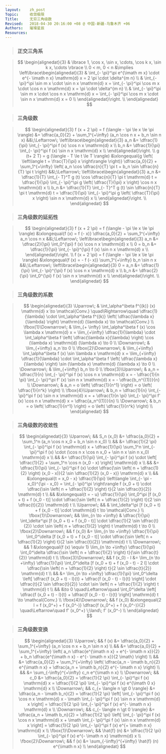 ```yaml
---
layout:    zh_post
Topic:     收敛极限
Title:     无穷三角级数
Revised:   2018-04-30 20:16:00 +08 @ 中国-新疆-乌鲁木齐 +06
Authors:   璀璨星辰
Resources:
---
```


> ### 正交三角系

> $$
> \begin{alignedat}{3}
>              & \lbrace 1, \cos x, \sin x, \cdots, \cos k x, \sin k x, \cdots \rbrace \\
> 0 < m, 0 < n &\implies \left\lbrace\begin{alignedat}{3}
>                        & \int_{- \pi}^\pi e^{\imath m x} \cdot e^{- \imath n x} \mathrm{d} x = 2 \pi \cdot \delta^{m n} \\
>                        & \int_{- \pi}^\pi \sin m x \cdot \sin n x \mathrm{d} x = \int_{- \pi}^\pi \cos m x \cdot \cos n x \mathrm{d} x = \pi \cdot \delta^{m n} \\
>                        & \int_{- \pi}^\pi \sin m x \cdot \cos n x \mathrm{d} x = \int_{- \pi}^\pi \cos m x \cdot \sin n x \mathrm{d} x = 0 \\
>                        \end{alignedat}\right. \\
> \end{alignedat}
> $$
>

> ### 三角级数

> $$
> \begin{alignedat}{3}
> f (x + 2 \pi) = f (\langle - \pi \le x \le \pi \rangle) &= \dfrac{a_0}{2} + \sum_1^{+\infty} (a_n \cos n x + b_n \sin n x) 
> &&\;\Leftarrow\; \left\lbrace\begin{alignedat}{3}
>                  a_n &= \dfrac{1}{\pi} \int_{- \pi}^\pi f (x) \cos n x \mathrm{d} x \\
>                  b_n &= \dfrac{1}{\pi} \int_{- \pi}^\pi f (x) \sin n x \mathrm{d} x \\
>                  \end{alignedat}\right. \\
> g (t+ 2 T) = g (\langle - T \le t \le T \rangle) &\xlongequal{g \left( \left\langle t = \frac{T}{\pi} x \right\rangle \right)} \dfrac{a_0}{2} + \sum_1^{+\infty} \left( a_n \cos \dfrac{n}{T} \pi t + b_n \sin \dfrac{n}{T} \pi t \right) 
> &&\;\Leftarrow\; \left\lbrace\begin{alignedat}{3}
>                  a_n &= \dfrac{1}{T} \int_{- T}^T g (t) \cos \dfrac{n}{T} \pi t \mathrm{d} t = \dfrac{1}{\pi} \int_{- \pi}^\pi g \left( \dfrac{T}{\pi} x \right) \cos n x \mathrm{d} x \\
>                  b_n &= \dfrac{1}{T} \int_{- T}^T g (t) \sin \dfrac{n}{T} \pi t \mathrm{d} t = \dfrac{1}{\pi} \int_{- \pi}^\pi g \left( \dfrac{T}{\pi} x \right) \sin n x \mathrm{d} x \\
>                  \end{alignedat}\right. \\
> \end{alignedat}
> $$
>

> ### 三角级数的延拓性

> $$
> \begin{alignedat}{3}
> f (x + 2 \pi) = f (\langle - \pi \le x \le \pi \rangle) &\xlongequal{f (x) = f (- x)} \dfrac{a_0}{2} + \sum_1^{+\infty} a_n \cos n x 
> &&\;\Leftarrow\; \left\lbrace\begin{alignedat}{3}
>                      a_n &= \dfrac{2}{\pi} \int_0^{\pi} f (x) \cos n x \mathrm{d} x \\
>                  0 = b_n &= \dfrac{1}{\pi} \int_{- \pi}^{\pi} f (x) \sin n x \mathrm{d} x \\
>                  \end{alignedat}\right. \\
> f (x + 2 \pi) = f (\langle - \pi \le x \le \pi \rangle) &\xlongequal{f (x) = - f (- x)} \sum_1^{+\infty} b_n \sin n x 
> &&\;\Leftarrow\; \left\lbrace\begin{alignedat}{3}
>                  0 = a_n &= \dfrac{1}{\pi} \int_{- \pi}^{\pi} f (x) \cos n x \mathrm{d} x  \\
>                      b_n &= \dfrac{2}{\pi} \int_0^{\pi} f (x) \sin n x \mathrm{d} x \\
>                  \end{alignedat}\right. \\
> \end{alignedat}
> $$
>

> ### 三角级数的系数

> $$
> \begin{alignedat}{3}
> \Uparrow\;           & \int_\alpha^\beta f^{(k)} (x) \mathrm{d} x \to \mathcal{Conv.} \quad\Rightarrow\quad \dfrac{1}{\lambda} \cdot \int_\alpha^\beta f^{(k)} \left( \dfrac{\lambda x}{\lambda} \right) \mathrm{d} (\lambda x) \to \mathcal{Conv.} \\
> \fbox{1}\Downarrow\; & \lim_{+ \infty} \int_\alpha^\beta f (x) \cos \lambda x \mathrm{d} x = \lim_{+\infty} \dfrac{1}{\lambda} \cdot \int_\alpha^\beta f \left( \dfrac{\lambda x}{\lambda} \right) \cos (\lambda x) \mathrm{d} (\lambda x) \to 0 \\
> \Downarrow\;         & \lim_{+\infty} a_n \to 0 \\
> \fbox{2}\Downarrow\; & \lim_{+\infty} \int_\alpha^\beta f (x) \sin \lambda x \mathrm{d} x = \lim_{+\infty} \dfrac{1}{\lambda} \cdot \int_\alpha^\beta f \left( \dfrac{\lambda x}{\lambda} \right) \sin (\lambda x) \mathrm{d} (\lambda x) \to 0 \\
> \Downarrow\;         & \lim_{+\infty} b_n \to 0 \\
> \fbox{3}\Uparrow\;   & a_n = \dfrac{1}{n} \int_{- \pi}^\pi f (x) \cos n x \mathrm{d} x = - \dfrac{1}{n \pi} \int_{- \pi}^\pi f' (x) \sin n x \mathrm{d} x = - \dfrac{b_n^{(1)}}{n} \\
> \Downarrow\;         & a_n = o \left( \dfrac{1}{n^1} \right) = o \left( \dfrac{1}{n^k} \right) \\
> \fbox{4}\Uparrow\;   & b_n = \dfrac{1}{n} \int_{-\pi}^\pi f (x) \sin n x \mathrm{d} x = + \dfrac{1}{n \pi} \int_{- \pi}^\pi f' (x) \cos n x \mathrm{d} x = \dfrac{a_n^{(1)}}{n} \\
> \Downarrow\;         & b_n = o \left( \dfrac{1}{n^1} \right) = o \left( \dfrac{1}{n^k} \right) \\
> \end{alignedat}
> $$
>

> ### 三角级数的收敛性

> $$
> \begin{alignedat}{3}
> \Uparrow\;           &&            S_n (x_0) &= \dfrac{a_0}{2} + \sum_1^n (a_n \cos n x_0 + b_n \sin n x_0) \\
>                      &&                      &= \dfrac{1}{2 \pi} \int_{- \pi}^\pi f (x) \mathrm{d} x + \dfrac{1}{\pi} \sum_1^n \int_{- \pi}^\pi f (x) \cdot  (\cos n x \cos n x_0 + \sin n x \sin n x_0) \mathrm{d} x \\
>                      &&                      &= \dfrac{1}{\pi} \int_{- \pi}^\pi f (x) \cdot \left[ \dfrac{1}{2} + \sum_1^n \cos n (x_0 - x) \right] \mathrm{d} x \\
>                      &&                      &= \dfrac{1}{\pi} \int_{- \pi}^\pi f (x) \cdot \dfrac{\sin \left( n + \dfrac{1}{2} \right) (x_0 - x)}{2 \sin \dfrac{1}{2} (x_0 - x)} \mathrm{d} x \\
>                      &&                      &\xlongequal{t = x_0 - x} \dfrac{1}{\pi} \left\langle \int_{- \pi - x_0}^{\pi - x_0} = \int_{- \pi}^\pi \right\rangle f (x_0 + t) \cdot \dfrac{\sin \left( n + \dfrac{1}{2} \right) t}{2 \sin \dfrac{t}{2}} \mathrm{d} t \\
>                      &&                      &\xlongequal{t = - u} \dfrac{1}{\pi} \int_0^\pi [f (x_0 + t) + f (x_0 - t)] \cdot \dfrac{\sin \left( n + \dfrac{1}{2} \right) t}{2 \sin \dfrac{t}{2}} \mathrm{d} t \\
> \Uparrow\;           &&                      & \int_\delta^\pi [f (x_0 + t) + f (x_0 - t)] \cdot \mathrm{d} t \to \mathcal{Conv.} \\
> \fbox{1}\Downarrow\; && \lim_{n \to +\infty} & \dfrac{1}{\pi} \int_\delta^\pi [f (x_0 + t) + f (x_0 - t)] \cdot \dfrac{1}{2 \sin \dfrac{t}{2}} \cdot \sin \left( n + \dfrac{1}{2} \right) t \mathrm{d} t \to 0 \\
> \fbox{2}\Downarrow\; &&              f (x_0) &= \lim_{n \to +\infty} \dfrac{1}{\pi} \int_0^\delta [f (x_0 + t) + f (x_0 - t)] \cdot \dfrac{\sin \left( n + \dfrac{1}{2} \right) t}{2 \sin \dfrac{t}{2}} \mathrm{d} t \\
> \Downarrow\;         &&                    1 &\xlongequal{f (x) \equiv 1} \lim_{n \to +\infty} \dfrac{1}{\pi} \int_0^\delta \dfrac{\sin \left( n + \dfrac{1}{2} \right) t}{\sin \dfrac{t}{2}} \mathrm{d}  t \\
> \fbox{3}\Downarrow\; &&          f (x_0) - l &= \lim_{n \to +\infty} \dfrac{1}{\pi} \int_0^\delta [f (x_0 + t) + f (x_0 - t) - 2 l] \cdot \dfrac{\sin \left( n + \dfrac{1}{2} \right) t}{2 \sin \dfrac{t}{2}} \mathrm{d} t \\
>                      &&                      &= \lim_{n \to +\infty} \dfrac{1}{\pi} \int_0^\delta \left[ \dfrac{f (x_0 + t) - l}{t} + \dfrac{f (x_0 - t) - l}{t} \right] \cdot \dfrac{t}{2 \sin \dfrac{t}{2}} \cdot \sin \left( n + \dfrac{1}{2} \right) t \mathrm{d} t \\
>                      &&                      &\to 0 \quad\Leftarrow\quad \int_0^\delta \left[ \dfrac{f (x_0 + t) - l}{t} + \dfrac{f (x_0 - t) - l}{t} \right] \mathrm{d} t \to \mathcal{Conv.} \\
> \fbox{4}\Downarrow\; &&              f (x_0) &\xlongequal{2 l = f (x_0^+) + f (x_0^-)} \dfrac{f (x_0^+) + f (x_0^-)}{2} \quad\Leftarrow\quad f' (x_0^+) \;\land\; f' (x_0^-) \\
> \end{alignedat}
> $$
>

> ### 三角级数变换

> $$
> \begin{alignedat}{3}
> \Uparrow\;           &&                         f (x) &= \dfrac{a_0}{2} + \sum_1^{+\infty} (a_n \cos n x + b_n \sin n x) \\
>                      &&                               &= \dfrac{a_0}{2} + \sum_1^{+\infty} \left( a_n \dfrac{e^{\imath n x} + e^{- \imath n x}}{2} + b_n \dfrac{e^{\imath n x} - e^{- \imath n x}}{2 \imath} \right) \\
>                      &&                               &= \dfrac{a_0}{2} + \sum_1^{+\infty} \left( \dfrac{a_n - \imath b_n}{2} e^{\imath n x} + \dfrac{a_n + \imath b_n}{2} e^{- \imath n x} \right) \\
>                      &&                               &= \sum_{-\infty}^{+\infty} c_n e^{\imath n x} \\
> \Downarrow\;         &&                           c_0 &= \dfrac{a_0}{2} = \dfrac{1}{2 \pi} \int_{- \pi}^\pi f (x) \mathrm{d} x = \dfrac{1}{2 \pi} \int_{- \pi}^\pi f (x) e^{\imath 0 x} \mathrm{d} x \\
> \Downarrow\;         && c_{+ \langle n \gt 0 \rangle} &= \dfrac{a_n - \imath b_n}{2} = \dfrac{1}{2 \pi} \left[ \int_{- \pi}^\pi f (x) \cos n x \mathrm{d} x - \imath \int_{- \pi}^\pi f (x) \sin n x \mathrm{d} x \right] = \dfrac{1}{2 \pi} \int_{- \pi}^\pi f (x) e^{- \imath n x} \mathrm{d} x \\
> \Downarrow\;         && c_{- \langle n \gt 0 \rangle} &= \dfrac{a_n + \imath b_n}{2} = \dfrac{1}{2 \pi} \left[ \int_{- \pi}^\pi f (x) \cos n x \mathrm{d} x + \imath \int_{- \pi}^\pi f (x) \sin n x \mathrm{d} x  \right] = \dfrac{1}{2 \pi} \int_{- \pi}^\pi f (x) e^{+ \imath n x} \mathrm{d} x \\
> \fbox{1}\Downarrow\; &&                   \hat{f} (n) &= \dfrac{1}{2 \pi} \int_{- \pi}^\pi f (x) e^{- \imath n x} \mathrm{d} x \\
> \fbox{2}\Downarrow\; &&                         f (x) &= \sum_{-\infty}^{+\infty} \hat{f} (n) e^{\imath n x} \\ 
> \end{alignedat}
> $$
>